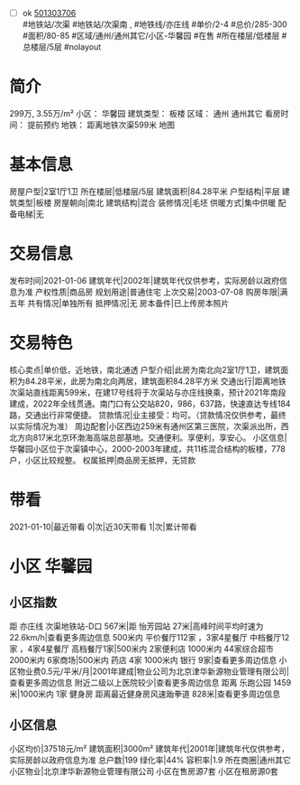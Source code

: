 - [ ] ok [501303706](https://bj.5i5j.com/ershoufang/501303706.html)  
 #地铁站/次渠 #地铁站/次渠南 ,  #地铁线/亦庄线
#单价/2-4 #总价/285-300 #面积/80-85   #区域/通州/通州其它/小区-华馨园 #在售 #所在楼层/低楼层 #总楼层/5层 #nolayout 
# 简介 
 299万,  3.55万/m² 
小区： 华馨园
建筑类型： 板楼
区域： 通州 通州其它
看房时间： 提前预约
地铁： 距离地铁次渠599米 地图
# 基本信息 
 房屋户型|2室1厅1卫
所在楼层|低楼层/5层
建筑面积|84.28平米
户型结构|平层
建筑类型|板楼
房屋朝向|南北
建筑结构|混合
装修情况|毛坯
供暖方式|集中供暖
配备电梯|无
# 交易信息 
 发布时间|2021-01-06
建筑年代|2002年|建筑年代仅供参考，实际房龄以政府信息为准
产权性质|商品房
规划用途|普通住宅
上次交易|2003-07-08
购房年限|满五年
共有情况|单独所有
抵押情况|无
房本备件|已上传房本照片
# 交易特色 
 核心卖点|单价低，近地铁，南北通透
户型介绍|此房为南北向2室1厅1卫，建筑面积为84.28平米，此房为南北向两居，建筑面积84.28平方米
交通出行|距离地铁次渠站直线距离599米，在建17号线将于次渠站与亦庄线换乘，预计2021年南段建成，2022年全线贯通。南门口有公交站820，986，637路，快速直达专线184路，交通出行非常便捷。
贷款情况|业主接受：均可。（贷款情况仅供参考，最终以实际情况为准）
周边配套|小区西边259米有通州区第三医院，次渠派出所，西北方向817米北京环渤海高端总部基地。交通便利。享便利，享安心。
小区信息|华馨园小区位于次渠镇中心，2000-2003年建成，共11栋混合结构的板楼，778户，小区比较规整。
权属抵押|商品房无抵押，无贷款
# 带看 
 2021-01-10|最近带看	 0|次|近30天带看	 1|次|累计带看
# 小区 华馨园
## 小区指数 
 距 亦庄线 次渠地铁站-D口 567米|距 怡芳园站 27米|高峰时间平均时速为22.6km/h|查看更多周边信息
500米内 平价餐厅112家 ，3家4星餐厅
中档餐厅12家 ，4家4星餐厅
高档餐厅1家|500米内 2家便利店
1000米内 44家综合超市
2000米内 6家商场|500米内 药店 4家
1000米内 银行 9家|查看更多周边信息
小区物业费0.5元/平米/月|2001年建成|物业公司为北京津华新源物业管理有限公司|查看更多周边信息
附近二级以上医院较少|查看更多周边信息
距离 乐跑公园 1459米|1000米内 1家 健身房
距离最近健身房风速跆拳道 828米|查看更多周边信息
## 小区信息 
 小区均价|37518元/m²
建筑面积|3000m²
建筑年代|2001年|建筑年代仅供参考，实际房龄以政府信息为准
总户数|199
绿化率|44%
容积率|1.9
所在商圈|通州其它
小区物业|北京津华新源物业管理有限公司
小区在售房源7套
小区在租房源0套
